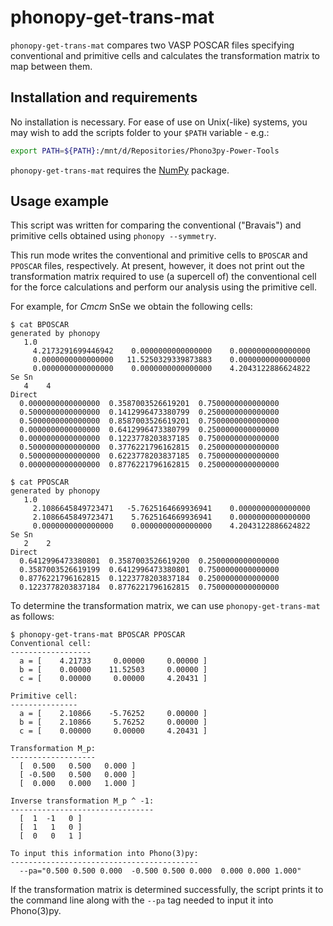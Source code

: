 # phonopy-get-trans-mat


`phonopy-get-trans-mat` compares two VASP POSCAR files specifying conventional and primitive cells and calculates the transformation matrix to map between them.


## Installation and requirements

No installation is necessary.
For ease of use on Unix(-like) systems, you may wish to add the scripts folder to your `$PATH` variable - e.g.:

```bash
export PATH=${PATH}:/mnt/d/Repositories/Phono3py-Power-Tools
```

`phonopy-get-trans-mat` requires the [NumPy](https://numpy.org) package.


## Usage example

This script was written for comparing the conventional ("Bravais") and primitive cells obtained using `phonopy --symmetry`.

This run mode writes the conventional and primitive cells to `BPOSCAR` and `PPOSCAR` files, respectively.
At present, however, it does not print out the transformation matrix required to use (a supercell of) the conventional cell for the force calculations and perform our analysis using the primitive cell.

For example, for *Cmcm* SnSe we obtain the following cells:

```
$ cat BPOSCAR
generated by phonopy
   1.0
     4.2173291699446942    0.0000000000000000    0.0000000000000000
     0.0000000000000000   11.5250329339873883    0.0000000000000000
     0.0000000000000000    0.0000000000000000    4.2043122886624822
Se Sn
   4    4
Direct
  0.0000000000000000  0.3587003526619201  0.7500000000000000
  0.5000000000000000  0.1412996473380799  0.2500000000000000
  0.5000000000000000  0.8587003526619201  0.7500000000000000
  0.0000000000000000  0.6412996473380799  0.2500000000000000
  0.0000000000000000  0.1223778203837185  0.7500000000000000
  0.5000000000000000  0.3776221796162815  0.2500000000000000
  0.5000000000000000  0.6223778203837185  0.7500000000000000
  0.0000000000000000  0.8776221796162815  0.2500000000000000
```

```
$ cat PPOSCAR
generated by phonopy
   1.0
     2.1086645849723471   -5.7625164669936941    0.0000000000000000
     2.1086645849723471    5.7625164669936941    0.0000000000000000
     0.0000000000000000    0.0000000000000000    4.2043122886624822
Se Sn
   2    2
Direct
  0.6412996473380801  0.3587003526619200  0.2500000000000000
  0.3587003526619199  0.6412996473380801  0.7500000000000000
  0.8776221796162815  0.1223778203837184  0.2500000000000000
  0.1223778203837184  0.8776221796162815  0.7500000000000000
```

To determine the transformation matrix, we can use `phonopy-get-trans-mat` as follows:

```
$ phonopy-get-trans-mat BPOSCAR PPOSCAR
Conventional cell:
------------------
  a = [    4.21733     0.00000     0.00000 ]
  b = [    0.00000    11.52503     0.00000 ]
  c = [    0.00000     0.00000     4.20431 ]

Primitive cell:
---------------
  a = [    2.10866    -5.76252     0.00000 ]
  b = [    2.10866     5.76252     0.00000 ]
  c = [    0.00000     0.00000     4.20431 ]

Transformation M_p:
-------------------
  [  0.500   0.500   0.000 ]
  [ -0.500   0.500   0.000 ]
  [  0.000   0.000   1.000 ]

Inverse transformation M_p ^ -1:
--------------------------------
  [  1  -1   0 ]
  [  1   1   0 ]
  [  0   0   1 ]

To input this information into Phono(3)py:
------------------------------------------
  --pa="0.500 0.500 0.000  -0.500 0.500 0.000  0.000 0.000 1.000"
```

If the transformation matrix is determined successfully, the script prints it to the command line along with the `--pa` tag needed to input it into Phono(3)py.
